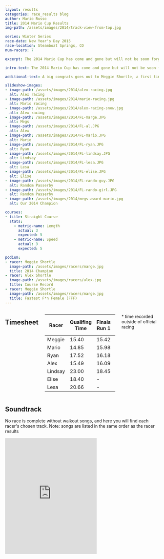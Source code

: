 ```yaml
---
layout: results
categories: race_results blog
author: Mario Russo
title: 2014 Mario Cup Results
img-path: /assets/images/2014/track-view-from-top.jpg

series: Winter Series
race-date: New Year's Day 2015
race-location: Steamboat Springs, CO
num-racers: 7

excerpt: The 2014 Mario Cup has come and gone but will not be soon forgotten. Despite the small turnout, a big hats-off to the entire SSBLA staff for putting on what will go down as the best Mario Cup to-date. A near-perfectly laid out track combined cooperative weather over race week produced a consistent, competitive, and most importantly fun event.

intro-text: The 2014 Mario Cup has come and gone but will not be soon forgotten. Despite the small turnout, a big hats-off to the entire SSBLA staff for putting on what will go down as the best Mario Cup to-date. A near-perfectly laid out track combined cooperative weather over race week produced a consistent, competitive, and most importantly fun event. The crew gathered some fantastic event footage using the with the introduction of the overhead track camera. Following the official Mario Cup compeition, the SSBLA team rolled out finish-line speed detection and opened up the course for official Speed Trials, recording finishing speeds in excess of 25 mph.

additional-text: A big congrats goes out to Meggie Shortle, a first time winner and our 2014 Double Crown Champion, who set the tone for the entire event by laying down a scorching qualifying time her first run on the track. She followed suit on her first run of the finals and laid claim to the overall Championship honors as well as the FFF award. A notable mention goes out to the 'always a bridesmaid but never a bride' Mario Russo, who posted the fastest qualifying time but was unable to repeat the performance during finals and thus unable to land his first Mario Cup victory. Despite disappointing times in competition (only to him), perennial favorite Alex Shortle recorded the 2014 Course Record with a time of 14.43 seconds in after-hours racing.

slideshow-images:
- image-path: /assets/images/2014/alex-racing.jpg
  alt: Alex racing
- image-path: /assets/images/2014/mario-racing.jpg
  alt: Mario racing
- image-path: /assets/images/2014/alex-racing-snow.jpg
  alt: Alex racing
- image-path: /assets/images/2014/FL-marge.JPG
  alt: Megs
- image-path: /assets/images/2014/FL-al.JPG
  alt: Alex
- image-path: /assets/images/2014/FL-mario.JPG
  alt: Mario
- image-path: /assets/images/2014/FL-ryan.JPG
  alt: Ryan
- image-path: /assets/images/2014/FL-lindsay.JPG
  alt: Lindsay
- image-path: /assets/images/2014/FL-lesa.JPG
  alt: Lesa
- image-path: /assets/images/2014/FL-elise.JPG
  alt: Elise
- image-path: /assets/images/2014/FL-rando-guy.JPG
  alt: Random Passerby
- image-path: /assets/images/2014/FL-rando-girl.JPG
  alt: Random Passerby
- image-path: /assets/images/2014/megs-award-mario.jpg
  alt: Our 2014 Champion

courses:
- title: Straight Course
  stats:
    - metric-name: Length
      actual: 3
      expected: 5
    - metric-name: Speed
      actual: 3
      expected: 5

podium:
- racer: Meggie Shortle
  image-path: /assets/images/racers/marge.jpg
  title: 2014 Champion
- racer: Alex Shortle
  image-path: /assets/images/racers/alex.jpg
  title: Course Record
- racer: Meggie Shortle
  image-path: /assets/images/racers/marge.jpg
  title: Fastest F*n Female (FFF)
---
```

<div class="row">
    <div class="sixteen columns">
        <div class="underline-heading">
            <h2>Timesheet</h2>
        </div>
        <table
            class="table table-striped table-bordered">
            <thead>
                <tr>
                    <th>Racer</th>
                    <th>Qualifing Time</th>
                    <th>Finals Run 1</th>
                    <th>Finals Run 2</th>
                    <th>Finals Run 3</th>
                    <th>Best Final Run</th>
                    <th>Best Recorded Run</th>
                </tr>
            </thead>
            <tbody>
                <tr>
                    <td>Meggie</td>
                    <td>15.40</td>
                    <td>15.42</td>
                    <td>15.65</td>
                    <td>15.85</td>
                    <td>15.42</td>
                    <td>15.25 *</td>
                </tr>
                <tr>
                    <td>Mario</td>
                    <td>14.85</td>
                    <td>15.98</td>
                    <td>15.91</td>
                    <td>15.73</td>
                    <td>15.73</td>
                    <td>14.85</td>
                </tr>
                <tr>
                    <td>Ryan</td>
                    <td>17.52</td>
                    <td>16.18</td>
                    <td>15.64</td>
                    <td>15.56</td>
                    <td>15.56</td>
                    <td>15.40 *</td>
                </tr>
                <tr>
                    <td>Alex</td>
                    <td>15.49</td>
                    <td>16.09</td>
                    <td>15.81</td>
                    <td>17.03</td>
                    <td>15.81</td>
                    <td>14.43 *</td>
                </tr>
                <tr>
                    <td>Lindsay</td>
                    <td>23.00</td>
                    <td>18.45</td>
                    <td>17.87</td>
                    <td>19.22</td>
                    <td>17.87</td>
                    <td>17.87</td>
                </tr>
                <tr>
                    <td>Elise</td>
                    <td>18.40</td>
                    <td>-</td>
                    <td>-</td>
                    <td>-</td>
                    <td>-</td>
                    <td>18.40</td>
                </tr>
                <tr>
                    <td>Lesa</td>
                    <td>20.66</td>
                    <td>-</td>
                    <td>-</td>
                    <td>-</td>
                    <td>-</td>
                    <td>20.66</td>
                </tr>
            </tbody>
        </table>
        <p>* time recorded outside of official racing</p>
    </div>
</div>
<div class="row">
    <div class="two-thirds column">
        <div class="underline-heading">
            <h2>Soundtrack</h2>
        </div>
        <p>No race is complete without walkout songs, and here you will find each racer's chosen track. Note: songs are listed in the same order as the racer results</p>
        <iframe
            src="https://embed.spotify.com/?uri=spotify:user:dotmr:playlist:6PNd2cdHdFyeViIRA94uSn"
            width="300" height="380" frameborder="0"
            allowtransparency="true"></iframe>
    </div>
</div>
